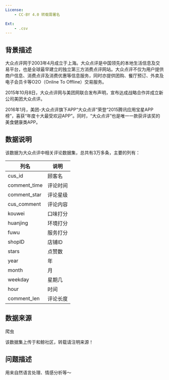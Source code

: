 ```yaml
---
License:
    - CC-BY 4.0 转载需署名

Ext:
    - .csv
---
```


## **背景描述**
大众点评网于2003年4月成立于上海。大众点评是中国领先的本地生活信息及交易平台，也是全球最早建立的独立第三方消费点评网站。大众点评不仅为用户提供商户信息、消费点评及消费优惠等信息服务，同时亦提供团购、餐厅预订、外卖及电子会员卡等O2O（Online To Offline）交易服务。

2015年10月8日，大众点评网与美团网联合发布声明，宣布达成战略合作并成立新公司美团大众点评。 

2016年1月，美团-大众点评旗下APP“大众点评”荣登“2015腾讯应用宝星APP榜”，喜获“年度十大最受欢迎APP”。同时，“大众点评”也是唯一一款获评该奖的美食健康类APP。

## **数据说明**
该数据为大众点评中相关评论数据集，总共有3万多条，主要的列有：

| 列名 | 说明 |
| -------- | -------- | 
|cus_id   |顾客名|
|comment_time | 评论时间|
|comment_star|	评论星级|
|cus_comment	 | 评论内容|
|kouwei|	口味打分|
|huanjing	|环境打分|
|fuwu|	服务打分|
|shopID|	店铺ID|
|stars|	点赞数|
|year|	年|
|month|	 月|
|weekday	|星期几|
|hour | 时间|
|comment_len |评论长度|






## **数据来源**
爬虫

该数据集上传于和鲸社区，转载请注明来源！

## **问题描述**
用来自然语言处理、情感分析等～